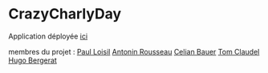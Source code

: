 # CrazyCharlyDay
Application déployée [ici](https://crazycharlyday.com)

membres du projet : 
[Paul Loisil](https://github.com/FurWaz)
[Antonin Rousseau](https://github.com/toxicbloud)
[Celian Bauer](https://github.com/Celian68)
[Tom Claudel](https://github.com/Talluan)
[Hugo Bergerat](https://github.com/Emalios)

